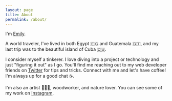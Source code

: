 ```yaml
---
layout: page
title: About
permalink: /about/
---
```


I'm [Emily][Portfolio].

A world traveler, I've lived in both Egypt 🇪🇬 and Guatemala 🇬🇹, and my last trip was to the beautiful island of Cuba 🇨🇺.

I consider myself a tinkerer. I love diving into a project or technology and just "figuring it out" as I go. You'll find me reaching out to my web developer friends on [Twitter] for tips and tricks. Connect with me and let's have coffee! I'm always up for a good chat ☕️.

I'm also an artist 👩🏽‍🎨, woodworker, and nature lover. You can see some of my work on [Instagram].

[Twitter]: https://twitter.com/emilyannemoses
[Instagram]: https://www.instagram.com/emilyannemoses/
[Portfolio]: https://emilyannemoses.com/
